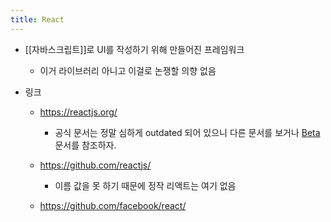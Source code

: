 ```yaml
---
title: React
---
```


- [[자바스크립트]]로 UI를 작성하기 위해 만들어진 프레임워크
	 - 이거 라이브러리 아니고 이걸로 논쟁할 의향 없음

- 링크
	 - https://reactjs.org/
		 - 공식 문서는 정말 심하게 outdated 되어 있으니 다른 문서를 보거나 [Beta](https://beta.reactjs.org/) 문서를 참조하자.

	 - https://github.com/reactjs/
		 - 이름 값을 못 하기 때문에 정작 리액트는 여기 없음

	 - https://github.com/facebook/react/
